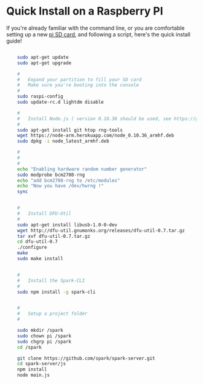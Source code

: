 
Quick Install on a Raspberry PI
=======================================

If you're already familiar with the command line, or you are comfortable setting up a new [pi SD card](http://elinux.org/RPi_Easy_SD_Card_Setup), and following a script, here's the quick install guide!


```sh

	sudo apt-get update
	sudo apt-get upgrade

	#
	#	Expand your partition to fill your SD card
	#	Make sure you're booting into the console
	#
	sudo raspi-config
	sudo update-rc.d lightdm disable

	#
	#	Install Node.js ( version 0.10.36 should be used, see https://github.com/spark/spark-server/issues/48 )
	#
	sudo apt-get install git htop rng-tools
	wget https://node-arm.herokuapp.com/node_0.10.36_armhf.deb
	sudo dpkg -i node_latest_armhf.deb

	#
	#
	#
	echo "Enabling hardware random number generator"
	sudo modprobe bcm2708-rng
	echo "add bcm2708-rng to /etc/modules"
	echo "Now you have /dev/hwrng !"
	sync


	#
	#	Install DFU-Util
	#
	sudo apt-get install libusb-1.0-0-dev
	wget http://dfu-util.gnumonks.org/releases/dfu-util-0.7.tar.gz
	tar xvf dfu-util-0.7.tar.gz
	cd dfu-util-0.7
	./configure
	make
	sudo make install


	#
	#	Install the Spark-CLI
	#
	sudo npm install -g spark-cli


	#
	#	Setup a project folder
	#

	sudo mkdir /spark
	sudo chown pi /spark
	sudo chgrp pi /spark
	cd /spark

	git clone https://github.com/spark/spark-server.git
	cd spark-server/js
	npm install
	node main.js
```
